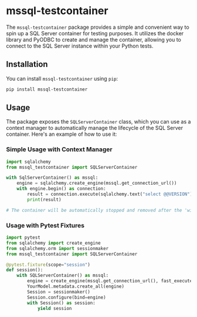 # mssql-testcontainer

The `mssql-testcontainer` package provides a simple and convenient way to spin up a SQL Server container for testing purposes. It utilizes the docker library and PyODBC to create and manage the container, allowing you to connect to the SQL Server instance within your Python tests.

## Installation

You can install `mssql-testcontainer` using `pip`:

```bash
pip install mssql-testcontainer
```

## Usage

The package exposes the `SQLServerContainer` class, which you can use as a context manager to automatically manage the lifecycle of the SQL Server container. Here's an example of how to use it:

### Simple Usage with Context Manager

```python
import sqlalchemy
from mssql_testcontainer import SQLServerContainer

with SqlServerContainer() as mssql:
    engine = sqlalchemy.create_engine(mssql.get_connection_url())
    with engine.begin() as connection:
        result = connection.execute(sqlalchemy.text("select @@VERSION"))
        print(result)

# The container will be automatically stopped and removed after the 'with' block

```

### Usage with Pytest Fixtures

```python
import pytest
from sqlalchemy import create_engine
from sqlalchemy.orm import sessionmaker
from mssql_testcontainer import SQLServerContainer

@pytest.fixture(scope="session")
def session():
    with SQLServerContainer() as mssql:
        engine = create_engine(mssql.get_connection_url(), fast_executemany=True)
        YourModel.metadata.create_all(engine)
        Session = sessionmaker()
        Session.configure(bind=engine)
        with Session() as session:
            yield session
```
